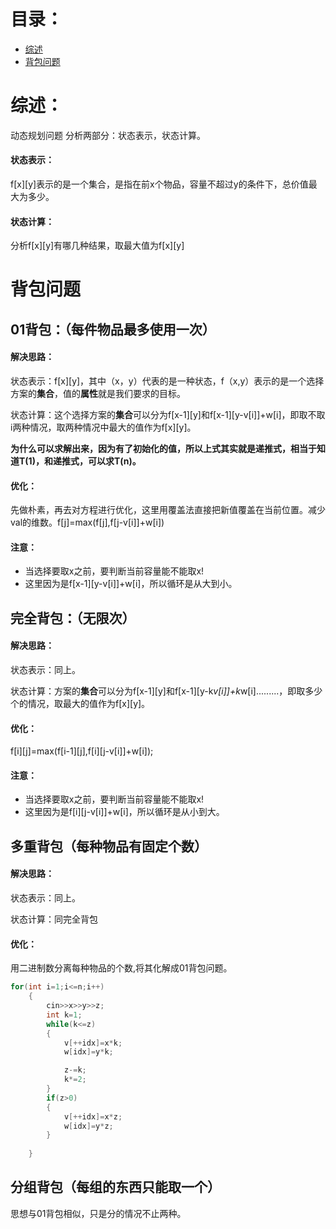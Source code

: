 # 目录：

- [综述](#section1) 
- [背包问题](#section2)



# 综述： <a name="sectino1"></a>
动态规划问题 分析两部分：状态表示，状态计算。

#### 状态表示：
f[x][y]表示的是一个集合，是指在前x个物品，容量不超过y的条件下，总价值最大为多少。

#### 状态计算：
分析f[x][y]有哪几种结果，取最大值为f[x][y]



# 背包问题<a name="section2"></a>



## 01背包：（每件物品最多使用一次）
#### 解决思路：
状态表示：f[x][y]，其中（x，y）代表的是一种状态，f（x,y）表示的是一个选择方案的**集合**，值的**属性**就是我们要求的目标。

状态计算：这个选择方案的**集合**可以分为f[x-1][y]和f[x-1][y-v[i]]+w[i]，即取不取i两种情况，取两种情况中最大的值作为f[x][y]。

**为什么可以求解出来，因为有了初始化的值，所以上式其实就是递推式，相当于知道T(1)，和递推式，可以求T(n)。**

#### 优化：
先做朴素，再去对方程进行优化，这里用覆盖法直接把新值覆盖在当前位置。减少val的维数。f[j]=max(f[j],f[j-v[i]]+w[i])

#### 注意：
- 当选择要取x之前，要判断当前容量能不能取x!
- 这里因为是f[x-1][y-v[i]]+w[i]，所以循环是从大到小。


## 完全背包：（无限次）
#### 解决思路：
状态表示：同上。

状态计算：方案的**集合**可以分为f[x-1][y]和f[x-1][y-k*v[i]]+k*w[i].........，即取多少个的情况，取最大的值作为f[x][y]。
#### 优化：
f[i][j]=max(f[i-1][j],f[i][j-v[i]]+w[i]);

#### 注意：
- 当选择要取x之前，要判断当前容量能不能取x!
- 这里因为是f[i][j-v[i]]+w[i]，所以循环是从小到大。

## 多重背包（每种物品有固定个数）
#### 解决思路：
状态表示：同上。

状态计算：同完全背包
#### 优化：
用二进制数分离每种物品的个数,将其化解成01背包问题。
```c++
for(int i=1;i<=n;i++)
    {
        cin>>x>>y>>z;
        int k=1;
        while(k<=z)
        {
            v[++idx]=x*k;
            w[idx]=y*k;

            z-=k;
            k*=2;
        }
        if(z>0)
        {
            v[++idx]=x*z;
            w[idx]=y*z;
        }
        
    }
```


## 分组背包（每组的东西只能取一个）
思想与01背包相似，只是分的情况不止两种。
